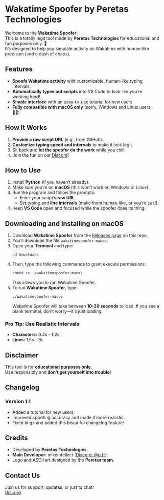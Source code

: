 # Wakatime Spoofer by Peretas Technologies

Welcome to the **Wakatime Spoofer**!  
This is a totally legit tool made by **Peretas Technologies** for educational and fun purposes only. 🌟  
It’s designed to help you simulate activity on Wakatime with human-like precision (and a dash of chaos).

## Features

- **Spoofs Wakatime activity** with customizable, human-like typing intervals.
- **Automatically types out scripts** into VS Code to look like you’re working hard!
- **Simple interface** with an easy-to-use tutorial for new users.
- **Fully compatible with macOS only** (sorry, Windows and Linux users 🤷‍♂️).

## How It Works

1. **Provide a raw script URL** (e.g., from GitHub).
2. **Customize typing speed and intervals** to make it look legit.
3. Sit back and **let the spoofer do the work** while you chill.
4. Join the fun on our [Discord](https://discord.gg/peretas)!

## How to Use

1. Install **Python** (if you haven’t already).
2. Make sure you’re on **macOS** (this won’t work on Windows or Linux).
3. Run the program and follow the prompts:
   - Enter your script’s **raw URL**.
   - Set typing and **line intervals** (make them human-like, or you’re sus!).
4. Keep **VS Code** open and focused while the spoofer does its thing.

## Downloading and Installing on macOS

1. Download **Wakatime Spoofer** from the [Releases page](#) on this repo.
2. You'll download the file `wakatimespoofer-macos`.
3. Open your **Terminal** and type:
    ```bash
    cd downloads
    ```
4. Then, type the following commands to grant execute permissions:
    ```bash
    chmod +x ./wakatimespoofer-macos
    ```
    This allows you to run Wakatime Spoofer.
5. To run **Wakatime Spoofer**, type:
    ```bash
    ./wakatimespoofer-macos
    ```
    Wakatime Spoofer will take between **10-30 seconds** to load. If you see a blank terminal, don't worry—it's just loading.

### Pro Tip: Use Realistic Intervals

- **Characters:** 0.4s - 1.2s
- **Lines:** 1.5s - 3s

## Disclaimer

This tool is for **educational purposes only**.  
Use responsibly and **don’t get yourself into trouble**!

## Changelog

### Version 1.1

- Added a tutorial for new users.
- Improved spoofing accuracy and made it more realistic.
- Fixed bugs and added this beautiful changelog feature!

## Credits

- Developed by **Peretas Technologies**.
- **Main Developer:** mikeintellect ([Discord: @p.fr](https://discord.gg/peretas)).
- Logo and ASCII art designed by the **Peretas team**.

## Contact Us

Join us for support, updates, or just to chat!  
[Discord](https://discord.gg/peretas)